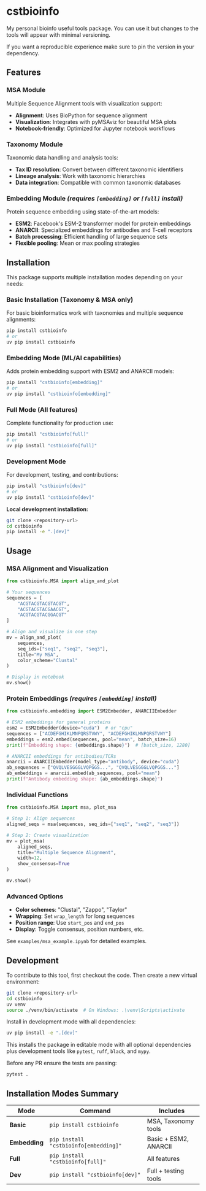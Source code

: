 # cstbioinfo

My personal bioinfo useful tools package.
You can use it but changes to the tools will appear with minimal versioning.

If you want a reproducible experience make sure to pin the version in your dependency.

## Features

### MSA Module
Multiple Sequence Alignment tools with visualization support:
- **Alignment**: Uses BioPython for sequence alignment
- **Visualization**: Integrates with pyMSAviz for beautiful MSA plots
- **Notebook-friendly**: Optimized for Jupyter notebook workflows

### Taxonomy Module
Taxonomic data handling and analysis tools:
- **Tax ID resolution**: Convert between different taxonomic identifiers
- **Lineage analysis**: Work with taxonomic hierarchies
- **Data integration**: Compatible with common taxonomic databases

### Embedding Module *(requires `[embedding]` or `[full]` install)*
Protein sequence embedding using state-of-the-art models:
- **ESM2**: Facebook's ESM-2 transformer model for protein embeddings
- **ANARCII**: Specialized embeddings for antibodies and T-cell receptors
- **Batch processing**: Efficient handling of large sequence sets
- **Flexible pooling**: Mean or max pooling strategies

## Installation

This package supports multiple installation modes depending on your needs:

### Basic Installation (Taxonomy & MSA only)
For basic bioinformatics work with taxonomies and multiple sequence alignments:
```bash
pip install cstbioinfo
# or
uv pip install cstbioinfo
```

### Embedding Mode (ML/AI capabilities)
Adds protein embedding support with ESM2 and ANARCII models:
```bash
pip install "cstbioinfo[embedding]"
# or
uv pip install "cstbioinfo[embedding]"
```

### Full Mode (All features)
Complete functionality for production use:
```bash
pip install "cstbioinfo[full]"
# or
uv pip install "cstbioinfo[full]"
```

### Development Mode
For development, testing, and contributions:
```bash
pip install "cstbioinfo[dev]"
# or
uv pip install "cstbioinfo[dev]"
```

**Local development installation:**
```bash
git clone <repository-url>
cd cstbioinfo
pip install -e ".[dev]"
```

## Usage

### MSA Alignment and Visualization

```python
from cstbioinfo.MSA import align_and_plot

# Your sequences
sequences = [
    "ACGTACGTACGTACGT",
    "ACGTACGTACGAACGT", 
    "ACGTACGTACGGACGT"
]

# Align and visualize in one step
mv = align_and_plot(
    sequences,
    seq_ids=["seq1", "seq2", "seq3"],
    title="My MSA",
    color_scheme="Clustal"
)

# Display in notebook
mv.show()
```

### Protein Embeddings *(requires `[embedding]` install)*

```python
from cstbioinfo.embedding import ESM2Embedder, ANARCIIEmbedder

# ESM2 embeddings for general proteins
esm2 = ESM2Embedder(device="cuda")  # or "cpu"
sequences = ["ACDEFGHIKLMNPQRSTVWY", "ACDEFGHIKLMNPQRSTVWY"]
embeddings = esm2.embed(sequences, pool="mean", batch_size=16)
print(f"Embedding shape: {embeddings.shape}")  # [batch_size, 1280]

# ANARCII embeddings for antibodies/TCRs
anarcii = ANARCIIEmbedder(model_type="antibody", device="cuda")
ab_sequences = ["QVQLVESGGGLVQPGGS...", "QVQLVESGGGLVQPGGS..."]
ab_embeddings = anarcii.embed(ab_sequences, pool="mean")
print(f"Antibody embedding shape: {ab_embeddings.shape}")
```

### Individual Functions

```python
from cstbioinfo.MSA import msa, plot_msa

# Step 1: Align sequences
aligned_seqs = msa(sequences, seq_ids=["seq1", "seq2", "seq3"])

# Step 2: Create visualization
mv = plot_msa(
    aligned_seqs, 
    title="Multiple Sequence Alignment",
    width=12,
    show_consensus=True
)

mv.show()
```

### Advanced Options

- **Color schemes**: "Clustal", "Zappo", "Taylor"
- **Wrapping**: Set `wrap_length` for long sequences  
- **Position range**: Use `start_pos` and `end_pos`
- **Display**: Toggle consensus, position numbers, etc.

See `examples/msa_example.ipynb` for detailed examples.

## Development

To contribute to this tool, first checkout the code. Then create a new virtual environment:

```bash
git clone <repository-url>
cd cstbioinfo
uv venv
source ./venv/bin/activate  # On Windows: .\venv\Scripts\activate
```

Install in development mode with all dependencies:

```bash
uv pip install -e ".[dev]"
```

This installs the package in editable mode with all optional dependencies plus development tools like `pytest`, `ruff`, `black`, and `mypy`.

Before any PR ensure the tests are passing:

```bash
pytest .
```

## Installation Modes Summary

| Mode | Command | Includes |
|------|---------|----------|
| **Basic** | `pip install cstbioinfo` | MSA, Taxonomy tools |
| **Embedding** | `pip install "cstbioinfo[embedding]"` | Basic + ESM2, ANARCII |
| **Full** | `pip install "cstbioinfo[full]"` | All features |
| **Dev** | `pip install "cstbioinfo[dev]"` | Full + testing tools |
